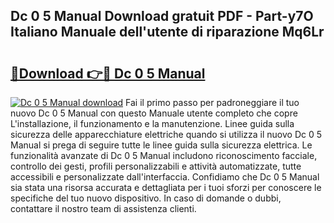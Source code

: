 ## Dc 0 5 Manual Download gratuit PDF - Part-y7O Italiano Manuale dell'utente di riparazione Mq6Lr

# <h2><a href="http://dfgnx6.blite.top/?on=Dc+0+5+Manual">🔗Download 👉🔴 Dc 0 5 Manual</a></h2>

[![Dc 0 5 Manual download](https://i.imgur.com/lujVjoI.png)](http://dfgnx6.blite.top/?on=Dc+0+5+Manual)
Fai il primo passo per padroneggiare il tuo nuovo Dc 0 5 Manual con questo Manuale utente completo che copre L'installazione, il funzionamento e la manutenzione. Linee guida sulla sicurezza delle apparecchiature elettriche quando si utilizza il nuovo Dc 0 5 Manual si prega di seguire tutte le linee guida sulla sicurezza elettrica. Le funzionalità avanzate di Dc 0 5 Manual includono riconoscimento facciale, controllo dei gesti, profili personalizzabili e attività automatizzate, tutte accessibili e personalizzate dall'interfaccia. Confidiamo che Dc 0 5 Manual sia stata una risorsa accurata e dettagliata per i tuoi sforzi per conoscere le specifiche del tuo nuovo dispositivo. In caso di domande o dubbi, contattare il nostro team di assistenza clienti.
